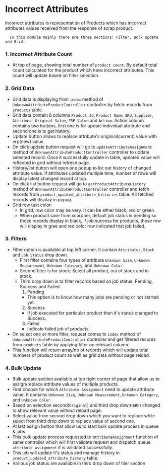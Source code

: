 # Incorrect Attributes

Incorrect attributes is representation of Products which has incorrect attributes values received from the response of scrap product.

      In this module mainly there are three sections: Filter, Bulk update and Grid.

### 1. Incorrect Attribute Count

- At top of page, showing total number of `product count`. By default total count calculated for the product which have incorrect attributes. This count will update based on filter selection.

### 2. Grid Data

- Grid data is displaying from `index` method of `UnknownAttributeProductController` controller by fetch records from `products` table.
- Grid data contain 8 columns `Product Id`, `Product Name`, `SKU`, `Supplier`, `Attribute`, `Original Value`, `ERP Value` and `Action`. Action column contains two buttons, first one is for update individual attribute and second one is to get history.
- Update button allows to replace attribute's originial(current) value with erp(new) value.
- On click update button request will go to `updateAttributeAssignment` method of `UnknownAttributeProductController` controller to update selected record. Once it successfully update in table, updated value will reflected in grid without refresh page.
- History/list button will open one popup to list out history of changed attribute value. If attributes updated multiple time, number of rows will display latest changed record at top.
- On click list button request will go to `getProductAttributeHistory` method of `UnknownAttributeProductController` controller and fetch records from `product_updated_attribute_histories` table. All fetched records will display in popup.
- Grid row text color:
  - In grid, row color may be very. It can be either black, red or green.
  - When product save from scarpper, default job status is pending so those records display in black, if job success for products, those row will display in gree and red color row indicated that job failed.

### 3. Filters

- Filter option is available at top left corner. It contain `Attributes`, `Stock` and `Job Status` drop down.
  - First filter contains four types of attribute `Unknown Size`, `Unknown Measurement`, `Unknown Category`, and `Unknown Color`.
  - Second filter is for stock: Select all product, out of stock and in stock.
  - Third drop down is to filter records based on job status: Pending, Success and Failed.
    1. Pending
    - This option is to know how many jobs are pending or not started yet.
    2. Success
    - If job executed for perticular product then it's status changed to Success.
    3. Failed
    - Indicate failed job of products.
- On select one or more filter, request comes to `index` method of `UnknownAttributeProductController` controller and get filtered records from `products` table by applying filter on relevant column.
- This function will return array/no of records which will update total numbers of product count as well as grid data without page reload.

### 4. Bulk Update

- Bulk update section available at top right corner of page that allow us to assign/replace attribute values of multiple products.
- First choose for which `Attribute Assignment` need to update attribute value. It contains `Unknown Size`, `Unknown Measurement`, `Unknown Category`, and `Unknown Color`.
- Based on selection second(`Original`) and third drop down(`ERP`) changed to show relevant value without reload page.
- Select value from second drop down which you want to replace while select from third drop down to replace value of second one.
- At last assign button that allow us to start bulk update process in queue & jobs.
- This bulk update process requested to `attributeAssignment` function of same controller which will first validate request and dispatch queue `attribute_assignment` if is validated successfully.
- This job will update it's status and manage history in `product_updated_attribute_history` table.
- Various job status are available in third drop down of filer section
